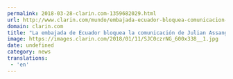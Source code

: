 ```yaml
---
permalink: 2018-03-28-clarin.com-1359682029.html
url: http://www.clarin.com/mundo/embajada-ecuador-bloquea-comunicacion-julian-assange-londres_0_HkDfbBKcf.html
domain: clarin.com
title: "La embajada de Ecuador bloquea la comunicación de Julian Assange en Londres"
image: https://images.clarin.com/2018/01/11/SJC0czrNG_600x338__1.jpg
date: undefined
category: news
translations: 
 - 'en'
---
```


